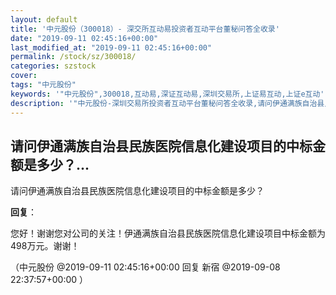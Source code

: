 ```yaml
---
layout: default
title: '中元股份（300018）- 深交所互动易投资者互动平台董秘问答全收录'
date: "2019-09-11 02:45:16+00:00"
last_modified_at: "2019-09-11 02:45:16+00:00"
permalink: /stock/sz/300018/
categories: szstock
cover: 
tags: "中元股份"
keywords: '"中元股份",300018,互动易,深证互动易,深圳交易所,上证易互动,上证e互动'
description: '"中元股份-深圳交易所投资者互动平台董秘问答全收录,请问伊通满族自治县民族医院信息化建设项目的中标金额是多少？"'
---
```


## 请问伊通满族自治县民族医院信息化建设项目的中标金额是多少？...

请问伊通满族自治县民族医院信息化建设项目的中标金额是多少？

**回复**：

您好！谢谢您对公司的关注！伊通满族自治县民族医院信息化建设项目中标金额为498万元。谢谢！ 

（中元股份  @2019-09-11 02:45:16+00:00 回复 新宿  @2019-09-08 22:37:57+00:00 ）

